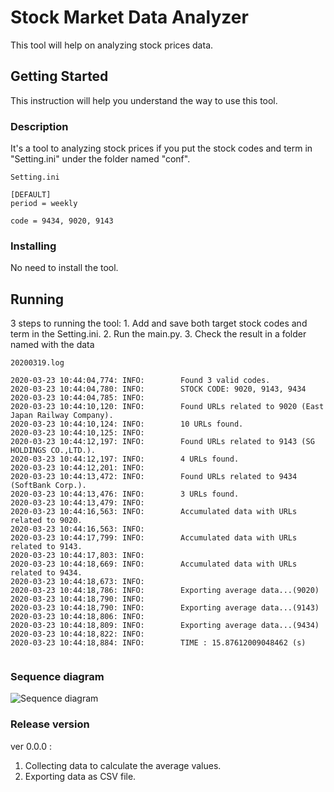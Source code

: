 # Stock Market Data Analyzer

This tool will help on analyzing stock prices data.

## Getting Started

This instruction will help you understand the way to use this tool. 

### Description

It's a tool to analyzing stock prices if you put the stock codes and term in "Setting.ini" under the folder named "conf".

```
Setting.ini

[DEFAULT]
period = weekly

code = 9434, 9020, 9143

```

### Installing

No need to install the tool.

## Running

3 steps to running the tool:
    1. Add and save both target stock codes and term in the Setting.ini.
    2. Run the main.py.
    3. Check the result in a folder named with the data

```
20200319.log

2020-03-23 10:44:04,774: INFO:        Found 3 valid codes.
2020-03-23 10:44:04,780: INFO:        STOCK CODE: 9020, 9143, 9434
2020-03-23 10:44:04,785: INFO:        
2020-03-23 10:44:10,120: INFO:        Found URLs related to 9020 (East Japan Railway Company).
2020-03-23 10:44:10,124: INFO:        10 URLs found.
2020-03-23 10:44:10,125: INFO:        
2020-03-23 10:44:12,197: INFO:        Found URLs related to 9143 (SG HOLDINGS CO.,LTD.).
2020-03-23 10:44:12,197: INFO:        4 URLs found.
2020-03-23 10:44:12,201: INFO:        
2020-03-23 10:44:13,472: INFO:        Found URLs related to 9434 (SoftBank Corp.).
2020-03-23 10:44:13,476: INFO:        3 URLs found.
2020-03-23 10:44:13,479: INFO:        
2020-03-23 10:44:16,563: INFO:        Accumulated data with URLs related to 9020.
2020-03-23 10:44:16,563: INFO:        
2020-03-23 10:44:17,799: INFO:        Accumulated data with URLs related to 9143.
2020-03-23 10:44:17,803: INFO:        
2020-03-23 10:44:18,669: INFO:        Accumulated data with URLs related to 9434.
2020-03-23 10:44:18,673: INFO:        
2020-03-23 10:44:18,786: INFO:        Exporting average data...(9020)
2020-03-23 10:44:18,790: INFO:        
2020-03-23 10:44:18,790: INFO:        Exporting average data...(9143)
2020-03-23 10:44:18,806: INFO:        
2020-03-23 10:44:18,809: INFO:        Exporting average data...(9434)
2020-03-23 10:44:18,822: INFO:        
2020-03-23 10:44:18,884: INFO:        TIME : 15.87612009048462 (s)


```

### Sequence diagram

![Sequence diagram](https://github.com/ChiamingMike/stock_collector/blob/image/stock_collector/Sequence%20diagram.png)

### Release version

ver 0.0.0 : 
1. Collecting data to calculate the average values.
2. Exporting data as CSV file.

